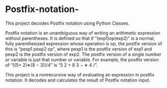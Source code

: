 # Postfix-notation-
This project decodes Postfix notation using Python Classes.

Postfix notation is an unambiguous way of writing an arithmetic expression 
without parentheses. It is defined so that if “(exp1)op(exp2)” is a
normal, fully parenthesized expression whose operation is op, the postfix
version of this is “pexp1 pexp2 op”, where pexp1 is the postfix version of
exp1 and pexp2 is the postfix version of exp2. The postfix version of a 
single number or variable is just that number or variable. For example, the
postfix version of “((5+ 2)∗(8 − 3))/4” is “5 2 + 8 3 − ∗ 4 /”. 

This project is a nonrecursive way of evaluating an expression in postfix notation.
It decodes and calculates the result of Postfix notation input.
